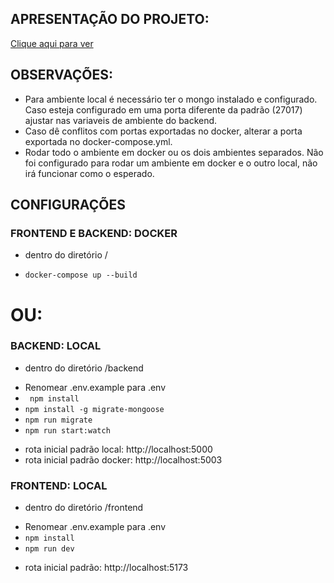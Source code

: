 ## APRESENTAÇÃO DO PROJETO:

<a href="https://www.youtube.com/watch?v=LOTTulxs_Bs"> Clique aqui para ver </a>

## OBSERVAÇÕES:

- Para ambiente local é necessário ter o mongo instalado e configurado. Caso esteja configurado em uma porta diferente da padrão (27017) ajustar nas variaveis de ambiente do backend.
- Caso dê conflitos com portas exportadas no docker, alterar a porta exportada no docker-compose.yml.
- Rodar todo o ambiente em docker ou os dois ambientes separados. Não foi configurado para rodar um ambiente em docker e o outro local, não irá funcionar como o esperado.

## CONFIGURAÇÕES

### FRONTEND E BACKEND: DOCKER

- dentro do diretório /

* <code>docker-compose up --build</code>

# OU:

### BACKEND: LOCAL

- dentro do diretório /backend

* Renomear .env.example para .env
* <code> npm install </code>
* <code>npm install -g migrate-mongoose</code>
* <code>npm run migrate</code>
* <code>npm run start:watch</code>

- rota inicial padrão local: http://localhost:5000
- rota inicial padrão docker: http://localhost:5003

### FRONTEND: LOCAL

- dentro do diretório /frontend

* Renomear .env.example para .env
* <code>npm install</code>
* <code>npm run dev</code>

- rota inicial padrão: http://localhost:5173
